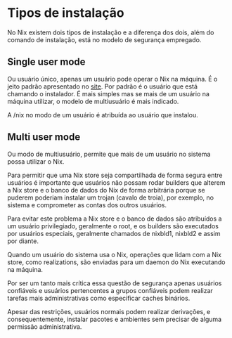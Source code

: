 # Tipos de instalação

No Nix existem dois tipos de instalação e a diferença dos dois, além do comando de instalação, está no modelo de segurança empregado.

## Single user mode

Ou usuário único, apenas um usuário pode operar o Nix na máquina. É o jeito padrão apresentado no [site](https://nixos.org/download.html). Por padrão é o usuário que está chamando o instalador. É mais simples mas se mais de um usuário na máquina utilizar, o modelo de multiusuário é mais indicado.

A /nix no modo de um usuário é atribuída ao usuário que instalou.

## Multi user mode

Ou modo de multiusuário, permite que mais de um usuário no sistema possa utilizar o Nix.

Para permitir que uma Nix store seja compartilhada de forma segura entre usuários é importante que usuários não possam rodar builders que alterem a Nix store e o banco de dados do Nix de forma arbitrária porque se puderem poderiam instalar um trojan (cavalo de troia), por exemplo, no sistema e comprometer as contas dos outros usuários.

Para evitar este problema a Nix store e o banco de dados são atribuídos a um usuário privilegiado, geralmente o root, e os builders são executados por usuários especiais, geralmente chamados de nixbld1, nixbld2 e assim por diante.

Quando um usuário do sistema usa o Nix, operações que lidam com a Nix store, como realizations, são enviadas para um daemon do Nix executando na máquina.

Por ser um tanto mais crítica essa questão de segurança apenas usuários confiáveis e usuários pertencentes a grupos confiáveis podem realizar tarefas mais administrativas como especificar caches binários.

Apesar das restrições, usuários normais podem realizar derivações, e consequentemente, instalar pacotes e ambientes sem precisar de alguma permissão administrativa.
